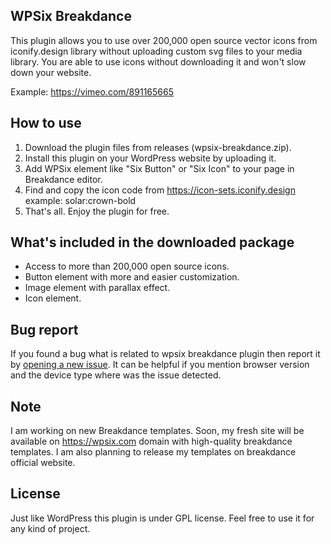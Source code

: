 ## WPSix Breakdance
This plugin allows you to use over 200,000 open source vector icons from iconify.design library without uploading custom svg files to your media library. You are able to use icons without downloading it and won't slow down your website.

Example: https://vimeo.com/891165665

## How to use

1. Download the plugin files from releases (wpsix-breakdance.zip).
1. Install this plugin on your WordPress website by uploading it.
2. Add WPSix element like "Six Button" or "Six Icon" to your page in Breakdance editor.
3. Find and copy the icon code from https://icon-sets.iconify.design example: solar:crown-bold
4. That's all. Enjoy the plugin for free.

## What's included in the downloaded package

- Access to more than 200,000 open source icons.
- Button element with more and easier customization.
- Image element with parallax effect.
- Icon element.

## Bug report
If you found a bug what is related to wpsix breakdance plugin then report it by [opening a new issue](https://github.com/wpsix/wpsix-breakdance/issues/new). It can be helpful if you mention browser version and the device type where was the issue detected.

## Note
I am working on new Breakdance templates. Soon, my fresh site will be available on https://wpsix.com domain with high-quality breakdance templates. I am also planning to release my templates on breakdance official website.

## License

Just like WordPress this plugin is under GPL license. Feel free to use it for any kind of project.
